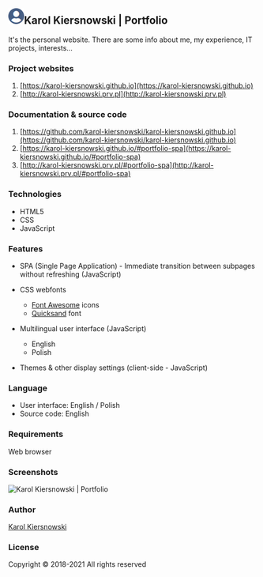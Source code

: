 ![Portfolio icon](img/icons/favicon-32x32.png)Karol Kiersnowski | Portfolio
---------------------------------------------------------------------------

It's the personal website. There are some info about me, my experience, IT projects, interests...

### Project websites

1.  [https://karol-kiersnowski.github.io](https://karol-kiersnowski.github.io)
2.  [http://karol-kiersnowski.prv.pl](http://karol-kiersnowski.prv.pl)

### Documentation & source code

1.  [https://github.com/karol-kiersnowski/karol-kiersnowski.github.io](https://github.com/karol-kiersnowski/karol-kiersnowski.github.io)
2.  [https://karol-kiersnowski.github.io/#portfolio-spa](https://karol-kiersnowski.github.io/#portfolio-spa)
3.  [http://karol-kiersnowski.prv.pl/#portfolio-spa](http://karol-kiersnowski.prv.pl/#portfolio-spa)

### Technologies

*   HTML5
*   CSS
*   JavaScript

### Features

*   SPA (Single Page Application) - Immediate transition between subpages without refreshing (JavaScript)
    
*   CSS webfonts
    
    *   [Font Awesome](https://fontawesome.com) icons
    *   [Quicksand](https://fonts.google.com/specimen/Quicksand) font
*   Multilingual user interface (JavaScript)
    
    *   English
    *   Polish
*   Themes & other display settings (client-side - JavaScript)
    

### Language

*   User interface: English / Polish
*   Source code: English

### Requirements

Web browser

### Screenshots

![Karol Kiersnowski | Portfolio](http://karol-kiersnowski.github.io/img/projects/portfolio.png)

### Author

[Karol Kiersnowski](https://karol-kiersnowski.github.io)

### License

Copyright © 2018-2021 All rights reserved